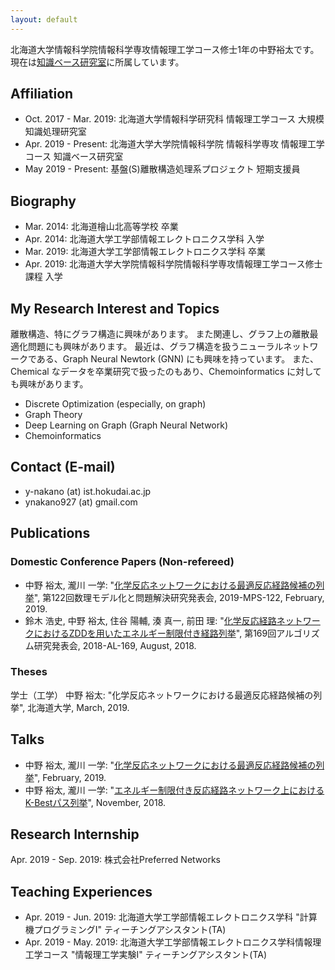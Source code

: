 ```yaml
---
layout: default
---
```

北海道大学情報科学院情報科学専攻情報理工学コース修士1年の中野裕太です。
現在は[知識ベース研究室](http://www-kb.ist.hokudai.ac.jp/)に所属しています。

## Affiliation
- Oct. 2017 - Mar. 2019: 北海道大学情報科学研究科 情報理工学コース 大規模知識処理研究室
- Apr. 2019 - Present: 北海道大学大学院情報科学院 情報科学専攻 情報理工学コース 知識ベース研究室
- May 2019 - Present: 基盤(S)離散構造処理系プロジェクト 短期支援員

## Biography
- Mar. 2014: 北海道檜山北高等学校 卒業
- Apr. 2014: 北海道大学工学部情報エレクトロニクス学科 入学
- Mar. 2019: 北海道大学工学部情報エレクトロニクス学科 卒業
- Apr. 2019: 北海道大学大学院情報科学院情報科学専攻情報理工学コース修士課程 入学

## My Research Interest and Topics
離散構造、特にグラフ構造に興味があります。
また関連し、グラフ上の離散最適化問題にも興味があります。
最近は、グラフ構造を扱うニューラルネットワークである、Graph Neural Newtork (GNN) にも興味を持っています。
また、Chemical なデータを卒業研究で扱ったのもあり、Chemoinformatics に対しても興味があります。

- Discrete Optimization (especially, on graph)
- Graph Theory
- Deep Learning on Graph (Graph Neural Network)
- Chemoinformatics

## Contact (E-mail)
- y-nakano (at) ist.hokudai.ac.jp
- ynakano927 (at) gmail.com

## Publications
### Domestic Conference Papers (Non-refereed)
- 中野 裕太, 瀧川 一学: "[化学反応ネットワークにおける最適反応経路候補の列挙](https://ipsj.ixsq.nii.ac.jp/ej/index.php?active_action=repository_view_main_item_detail&page_id=13&block_id=8&item_id=194479&item_no=1)", 第122回数理モデル化と問題解決研究発表会, 2019-MPS-122, February, 2019.
- 鈴木 浩史, 中野 裕太, 住谷 陽輔, 湊 真一, 前田 理: "[化学反応経路ネットワークにおけるZDDを用いたエネルギー制限付き経路列挙](https://ipsj.ixsq.nii.ac.jp/ej/?action=pages_view_main&active_action=repository_view_main_item_detail&item_id=191038&item_no=1&page_id=13&block_id=8)", 第169回アルゴリズム研究発表会, 2018-AL-169, August, 2018.

### Theses
学士（工学）
中野 裕太: "化学反応ネットワークにおける最適反応経路候補の列挙", 北海道大学, March, 2019.

## Talks
- 中野 裕太, 瀧川 一学: "[化学反応ネットワークにおける最適反応経路候補の列挙](http://www-erato.ist.hokudai.ac.jp/html/php/sub_html.php?id=51)", February, 2019.
- 中野 裕太, 瀧川 一学: "[エネルギー制限付き反応経路ネットワーク上におけるK-Bestパス列挙](http://www-erato.ist.hokudai.ac.jp/html/php/sub_html.php?id=47)", November, 2018.

## Research Internship
Apr. 2019 - Sep. 2019: 株式会社Preferred Networks

## Teaching Experiences
- Apr. 2019 - Jun. 2019: 北海道大学工学部情報エレクトロニクス学科 "計算機プログラミングⅠ" ティーチングアシスタント(TA)
- Apr. 2019 - May. 2019: 北海道大学工学部情報エレクトロニクス学科情報理工学コース "情報理工学実験I" ティーチングアシスタント(TA)
